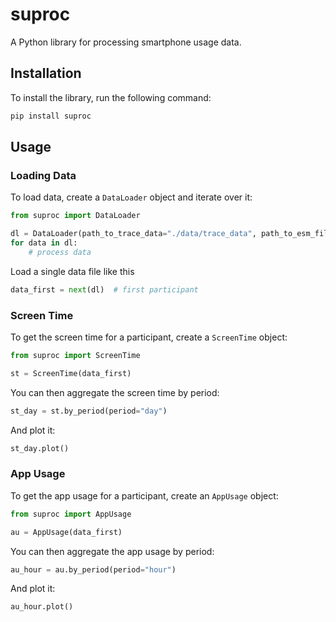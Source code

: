 # suproc

A Python library for processing smartphone usage data.

## Installation

To install the library, run the following command:
```bash
pip install suproc
```
## Usage

### Loading Data

To load data, create a `DataLoader` object and iterate over it:
```python
from suproc import DataLoader

dl = DataLoader(path_to_trace_data="./data/trace_data", path_to_esm_file="./data/esm.csv")
for data in dl:
    # process data
```

Load a single data file like this
```python
data_first = next(dl)  # first participant
```

### Screen Time

To get the screen time for a participant, create a `ScreenTime` object:
```python
from suproc import ScreenTime

st = ScreenTime(data_first)
```
You can then aggregate the screen time by period:
```python
st_day = st.by_period(period="day")
```
And plot it:
```python
st_day.plot()
```
### App Usage

To get the app usage for a participant, create an `AppUsage` object:
```python
from suproc import AppUsage

au = AppUsage(data_first)
```
You can then aggregate the app usage by period:
```python
au_hour = au.by_period(period="hour")
```
And plot it:
```python
au_hour.plot()
```